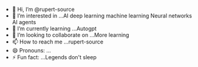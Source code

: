 - 👋 Hi, I’m @rupert-source
- 👀 I’m interested in ...AI deep learning machine learning Neural networks AI agents
- 🌱 I’m currently learning ...Autogpt
- 💞️ I’m looking to collaborate on ...More learning 
- 📫 How to reach me ...rupert-source  
- 😄 Pronouns: ...
- ⚡ Fun fact: ...Legends don't sleep

<!---
rupert-source/rupert-source is a ✨ special ✨ repository because its `README.md` (this file) appears on your GitHub profile.
You can click the Preview link to take a look at your changes.
--->
